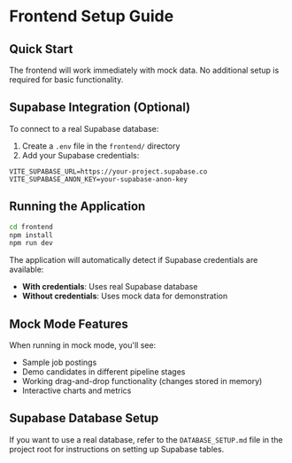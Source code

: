 # Frontend Setup Guide

## Quick Start

The frontend will work immediately with mock data. No additional setup is required for basic functionality.

## Supabase Integration (Optional)

To connect to a real Supabase database:

1. Create a `.env` file in the `frontend/` directory
2. Add your Supabase credentials:

```env
VITE_SUPABASE_URL=https://your-project.supabase.co
VITE_SUPABASE_ANON_KEY=your-supabase-anon-key
```

## Running the Application

```bash
cd frontend
npm install
npm run dev
```

The application will automatically detect if Supabase credentials are available:
- **With credentials**: Uses real Supabase database
- **Without credentials**: Uses mock data for demonstration

## Mock Mode Features

When running in mock mode, you'll see:
- Sample job postings
- Demo candidates in different pipeline stages
- Working drag-and-drop functionality (changes stored in memory)
- Interactive charts and metrics

## Supabase Database Setup

If you want to use a real database, refer to the `DATABASE_SETUP.md` file in the project root for instructions on setting up Supabase tables.
